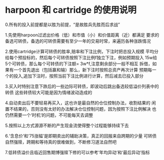 # harpoon 和 cartridge 的使用说明
0.所有的投入前提都是以胜为前提，“是故胜兵先胜而后求战”

1.先使用harpoon过滤出价格（低）和市值（小）和价值距离（近）都满足
要求的备选可转债，备选的可转债需要有至少一年的交易时常，来遍历各种涨跌情况

2.使用cartridge计算可转债的胜率,赔率和下注比例，下注时把总投入规模
平均分给每个预投标的，然后每个可转债按照下注比例f独立下注，例如预期投入
15w给5个可转债，那么每个可转债的下注额= 3w*f,注意剩余部分一般不相互
拆借，如果有一个首先退出（包括赢和输）那么，新下注时按照总资产再次计算
预期每一个的投入,追加下注时，按照当前下注比例进行计算，然后减去已投入部分

3.买入时特别注意下跌后的一些边际可转债，即波动后跳出备选较低溢价列表中的转债
这些转债较大可能是因为情绪波动造成的

4.自动卖出后不要轻易再买入，这也许是最自然的仓位控制办法，收割结果的
闲置不结果的，否则没有太好的办法解决仓位控制问题，因为按照下注比例解决
也仍然需要一个‘时机’的问题，不可能每天去调整

5.按照以上方式源源不断的产生现金流使得整个过程能够持续下去

6.‘含息价’和‘75涨幅’是即期卖出的辅助决策，真正的回报来自跨期的少量
可转债自然强赎，跨期和等待真的很难做到，不断修习道法自然吧

7.低转债溢价且临近回售期博强赎下修的可以参考‘年均异动’和‘最后异动’指标

